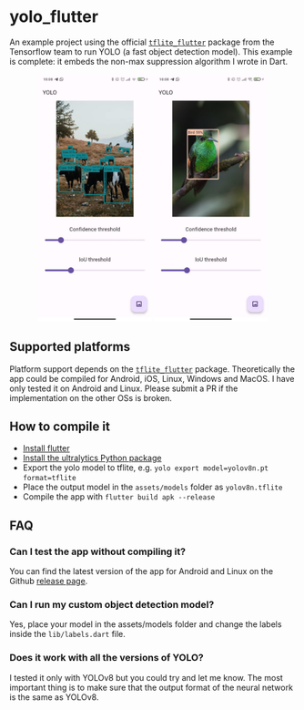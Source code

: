 # yolo_flutter

An example project using the official [`tflite_flutter`](https://pub.dev/packages/tflite_flutter)
package from the Tensorflow team to run YOLO (a fast object detection model).
This example is complete: it embeds the non-max suppression algorithm I wrote in
Dart.

<div align="center">
    <img src='images/image_1.jpg' width='200'>
    <img src='images/image_2.jpg' width='200'>
</div>

## Supported platforms
Platform support depends on the [`tflite_flutter`](https://pub.dev/packages/tflite_flutter)
package. Theoretically the app could be compiled for Android, iOS, Linux,
Windows and MacOS. I have only tested it on Android and Linux. Please submit a
PR if the implementation on the other OSs is broken.

## How to compile it
- [Install flutter](https://docs.flutter.dev/get-started/install)
- [Install the ultralytics Python package](https://docs.ultralytics.com/quickstart)
- Export the yolo model to tflite, e.g. `yolo export model=yolov8n.pt format=tflite`
- Place the output model in the `assets/models` folder as `yolov8n.tflite`
- Compile the app with `flutter build apk --release`

## FAQ

### Can I test the app without compiling it?
You can find the latest version of the app for Android and Linux on the Github
[release page](https://github.com/ferraridamiano/yolo_flutter/releases).

### Can I run my custom object detection model?
Yes, place your model in the assets/models folder and change the labels inside
the `lib/labels.dart` file.

### Does it work with all the versions of YOLO?
I tested it only with YOLOv8 but you could try and let me know. The most 
important thing is to make sure that the output format of the neural network
is the same as YOLOv8.

